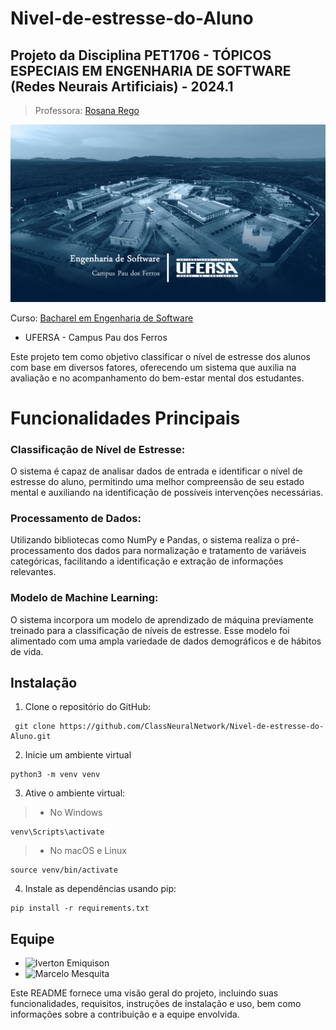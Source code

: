 # Nivel-de-estresse-do-Aluno

## Projeto da Disciplina PET1706 - TÓPICOS ESPECIAIS EM ENGENHARIA DE SOFTWARE (Redes Neurais Artificiais) - 2024.1
> Professora: [Rosana Rego](https://github.com/roscibely)

![Bacharel em Engenharia de Software](./engsoft.png)

Curso: [Bacharel em Engenharia de Software](https://engsoftwarepaudosferros.ufersa.edu.br/apresentacao/)

- UFERSA - Campus Pau dos Ferros

Este projeto tem como objetivo classificar o nível de estresse dos alunos com base em diversos fatores, oferecendo um sistema que auxilia na avaliação e no acompanhamento do bem-estar mental dos estudantes. 

# Funcionalidades Principais

### Classificação de Nível de Estresse:
 O sistema é capaz de analisar dados de entrada e identificar o nível de estresse do aluno, permitindo uma melhor compreensão de seu estado mental e auxiliando na identificação de possíveis intervenções necessárias.

### Processamento de Dados:
 Utilizando bibliotecas como NumPy e Pandas, o sistema realiza o pré-processamento dos dados para normalização e tratamento de variáveis categóricas, facilitando a identificação e extração de informações relevantes.

### Modelo de Machine Learning:
 O sistema incorpora um modelo de aprendizado de máquina previamente treinado para a classificação de níveis de estresse. Esse modelo foi alimentado com uma ampla variedade de dados demográficos e de hábitos de vida.

## Instalação

1. Clone o repositório do GitHub:
```
 git clone https://github.com/ClassNeuralNetwork/Nivel-de-estresse-do-Aluno.git

```
2. Inicie um ambiente virtual
```
python3 -m venv venv
```
3. Ative o ambiente virtual:

>    * No Windows
```
venv\Scripts\activate
```
>    * No macOS e Linux
```
source venv/bin/activate
```
4. Instale as dependências usando pip:
```
pip install -r requirements.txt
```

## Equipe

- ![Iverton Emiquison](https://github.com/IVERTON-EMIQUISON)
- ![Marcelo Mesquita](https://github.com/MarceloMesquitaS)

Este README fornece uma visão geral do projeto, incluindo suas funcionalidades, requisitos, instruções de instalação e uso, bem como informações sobre a contribuição e a equipe envolvida.
